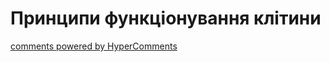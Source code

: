 <div id="hypercomments_widget" class="js-hypercomments-widget invisible"></div>

# Принципи функціонування клітини


<div class="js-hypercomments-container">
<a href="http://hypercomments.com" class="hc-link" title="comments widget">comments powered by HyperComments</a>
</div>